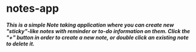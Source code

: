 # notes-app

<i><strong>This is a simple Note taking application where you can create new "sticky"-like notes with reminder or to-do information on them. Click the "+" button in order to create a new note, or double click an existing note to delete it.</strong></i>